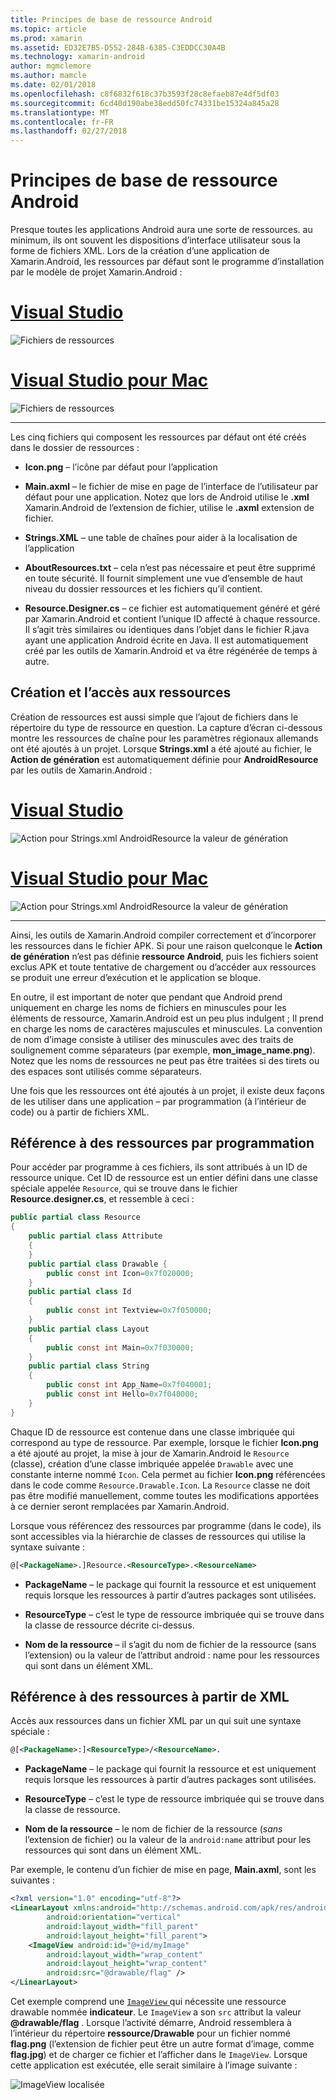 ```yaml
---
title: Principes de base de ressource Android
ms.topic: article
ms.prod: xamarin
ms.assetid: ED32E7B5-D552-284B-6385-C3EDDCC30A4B
ms.technology: xamarin-android
author: mgmclemore
ms.author: mamcle
ms.date: 02/01/2018
ms.openlocfilehash: c8f6832f618c37b3593f28c8efaeb87e4df5df03
ms.sourcegitcommit: 6cd40d190abe38edd50fc74331be15324a845a28
ms.translationtype: MT
ms.contentlocale: fr-FR
ms.lasthandoff: 02/27/2018
---
```

# <a name="android-resource-basics"></a>Principes de base de ressource Android

Presque toutes les applications Android aura une sorte de ressources. au minimum, ils ont souvent les dispositions d’interface utilisateur sous la forme de fichiers XML. Lors de la création d’une application de Xamarin.Android, les ressources par défaut sont le programme d’installation par le modèle de projet Xamarin.Android :

# <a name="visual-studiotabvswin"></a>[Visual Studio](#tab/vswin)

![Fichiers de ressources](android-resource-basics-images/01-resource-files-vs.png)
 
# <a name="visual-studio-for-mactabvsmac"></a>[Visual Studio pour Mac](#tab/vsmac)

![Fichiers de ressources](android-resource-basics-images/01-resource-files-xs.png)
 
-----

Les cinq fichiers qui composent les ressources par défaut ont été créés dans le dossier de ressources :

-  **Icon.png** &ndash; l’icône par défaut pour l’application

-  **Main.axml** &ndash; le fichier de mise en page de l’interface de l’utilisateur par défaut pour une application. Notez que lors de Android utilise le **.xml** Xamarin.Android de l’extension de fichier, utilise le **.axml** extension de fichier.

-  **Strings.XML** &ndash; une table de chaînes pour aider à la localisation de l’application

-  **AboutResources.txt** &ndash; cela n’est pas nécessaire et peut être supprimé en toute sécurité. Il fournit simplement une vue d’ensemble de haut niveau du dossier ressources et les fichiers qu’il contient.

-  **Resource.Designer.cs** &ndash; ce fichier est automatiquement généré et géré par Xamarin.Android et contient l’unique ID affecté à chaque ressource. Il s’agit très similaires ou identiques dans l’objet dans le fichier R.java ayant une application Android écrite en Java. Il est automatiquement créé par les outils de Xamarin.Android et va être régénérée de temps à autre.

<a name="Creating_and_Accessing_Resources" />

## <a name="creating-and-accessing-resources"></a>Création et l’accès aux ressources

Création de ressources est aussi simple que l’ajout de fichiers dans le répertoire du type de ressource en question. La capture d’écran ci-dessous montre les ressources de chaîne pour les paramètres régionaux allemands ont été ajoutés à un projet. Lorsque **Strings.xml** a été ajouté au fichier, le **Action de génération** est automatiquement définie pour **AndroidResource** par les outils de Xamarin.Android :

# <a name="visual-studiotabvswin"></a>[Visual Studio](#tab/vswin)

![Action pour Strings.xml AndroidResource la valeur de génération](android-resource-basics-images/02-build-action-vs.png)
 
# <a name="visual-studio-for-mactabvsmac"></a>[Visual Studio pour Mac](#tab/vsmac)

![Action pour Strings.xml AndroidResource la valeur de génération](android-resource-basics-images/02-build-action-xs.png)
 
-----
 

Ainsi, les outils de Xamarin.Android compiler correctement et d’incorporer les ressources dans le fichier APK. Si pour une raison quelconque le **Action de génération** n’est pas définie **ressource Android**, puis les fichiers soient exclus APK et toute tentative de chargement ou d’accéder aux ressources se produit une erreur d’exécution et le application se bloque.

En outre, il est important de noter que pendant que Android prend uniquement en charge les noms de fichiers en minuscules pour les éléments de ressource, Xamarin.Android est un peu plus indulgent ; Il prend en charge les noms de caractères majuscules et minuscules. La convention de nom d’image consiste à utiliser des minuscules avec des traits de soulignement comme séparateurs (par exemple, **mon\_image\_name.png**). Notez que les noms de ressources ne peut pas être traitées si des tirets ou des espaces sont utilisés comme séparateurs.

Une fois que les ressources ont été ajoutés à un projet, il existe deux façons de les utiliser dans une application &ndash; par programmation (à l’intérieur de code) ou à partir de fichiers XML.

<a name="Referencing_Resources_Programmatically" />

## <a name="referencing-resources-programmatically"></a>Référence à des ressources par programmation

Pour accéder par programme à ces fichiers, ils sont attribués à un ID de ressource unique. Cet ID de ressource est un entier défini dans une classe spéciale appelée `Resource`, qui se trouve dans le fichier **Resource.designer.cs**, et ressemble à ceci :

```csharp
public partial class Resource
{
    public partial class Attribute
    {
    }
    public partial class Drawable {
        public const int Icon=0x7f020000;
    }
    public partial class Id
    {
        public const int Textview=0x7f050000;
    }
    public partial class Layout
    {
        public const int Main=0x7f030000;
    }
    public partial class String
    {
        public const int App_Name=0x7f040001;
        public const int Hello=0x7f040000;
    }
}
```

Chaque ID de ressource est contenue dans une classe imbriquée qui correspond au type de ressource. Par exemple, lorsque le fichier **Icon.png** a été ajouté au projet, la mise à jour de Xamarin.Android le `Resource` (classe), création d’une classe imbriquée appelée `Drawable` avec une constante interne nommé `Icon`.
Cela permet au fichier **Icon.png** référencées dans le code comme `Resource.Drawable.Icon`. La `Resource` classe ne doit pas être modifié manuellement, comme toutes les modifications apportées à ce dernier seront remplacées par Xamarin.Android.

Lorsque vous référencez des ressources par programme (dans le code), ils sont accessibles via la hiérarchie de classes de ressources qui utilise la syntaxe suivante :

```xml
@[<PackageName>.]Resource.<ResourceType>.<ResourceName>
```

-  **PackageName** &ndash; le package qui fournit la ressource et est uniquement requis lorsque les ressources à partir d’autres packages sont utilisées.

-  **ResourceType** &ndash; c’est le type de ressource imbriquée qui se trouve dans la classe de ressource décrite ci-dessus.

-  **Nom de la ressource** &ndash; il s’agit du nom de fichier de la ressource (sans l’extension) ou la valeur de l’attribut android : name pour les ressources qui sont dans un élément XML.

<a name="Referencing_Resources_from_XML" />

## <a name="referencing-resources-from-xml"></a>Référence à des ressources à partir de XML

Accès aux ressources dans un fichier XML par un qui suit une syntaxe spéciale :

```xml
@[<PackageName>:]<ResourceType>/<ResourceName>.
```

-  **PackageName** &ndash; le package qui fournit la ressource et est uniquement requis lorsque les ressources à partir d’autres packages sont utilisées.

-  **ResourceType** &ndash; c’est le type de ressource imbriquée qui se trouve dans la classe de ressource.

-  **Nom de la ressource** &ndash; le nom de fichier de la ressource (*sans* l’extension de fichier) ou la valeur de la `android:name` attribut pour les ressources qui sont dans un élément XML.

Par exemple, le contenu d’un fichier de mise en page, **Main.axml**, sont les suivantes :

```xml
<?xml version="1.0" encoding="utf-8"?>
<LinearLayout xmlns:android="http://schemas.android.com/apk/res/android"
        android:orientation="vertical"
        android:layout_width="fill_parent"
        android:layout_height="fill_parent">
    <ImageView android:id="@+id/myImage"
        android:layout_width="wrap_content"
        android:layout_height="wrap_content"
        android:src="@drawable/flag" />
</LinearLayout>
```

Cet exemple comprend une [ `ImageView` ](https://developer.xamarin.com/recipes/android/controls/imageview) qui nécessite une ressource drawable nommée **indicateur**. Le `ImageView` a son `src` attribut la valeur  **@drawable/flag** . Lorsque l’activité démarre, Android ressemblera à l’intérieur du répertoire **ressource/Drawable** pour un fichier nommé **flag.png** (l’extension de fichier peut être un autre format d’image, comme **flag.jpg**) et de charger ce fichier et l’afficher dans le `ImageView`.
Lorsque cette application est exécutée, elle serait similaire à l’image suivante :

![ImageView localisée](android-resource-basics-images/03-localized-screenshot.png)


